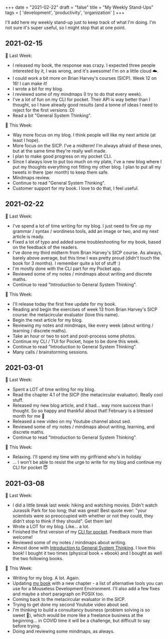 +++
date = "2021-02-22"
draft = "false"
title = "My Weekly Stand-Ups"
tags = [
    'development',
    'productivity',
    'organization'
]
+++

I'll add here my weekly stand-up just to keep track of what I'm doing. I'm not sure it's super useful, so I might stop that at one point.

## 2021-02-15

💫 Last Week:

* I released my book, the response was crazy. I expected three people interested by it, I was wrong, and it's awesome! I'm on a little cloud ☁️.
* I could work a bit more on Brian Harvey's courses (SICP). Week 12 on 16! I can make it!
* I wrote a bit for my blog.
* I reviewed some of my mindmaps (I try to do that every week).
* I've a lot of fun on my CLI for pocket. Their API is way better than I thought, so I have already good results (and a tonne of ideas I need to reject for the first versions :D)
* Read a bit "General System Thinking".

🔨 This Week:

* Way more focus on my blog. I think people will like my next article (at least I hope).
* More focus on the SICP. I've a midterm! I'm always afraid of these ones, but at the same time they're really well made.
* I plan to make good progress on my pocket CLI.
* Since I always love to put too much on my plate, I've a new blog where I put my thoughts everything not fitting my other blog. I plan to put all my tweets in there (per month) to keep them safe.
* Mindmaps review.
* Continue to read "General System Thinking".
* Customer support for my book. I love to do that, I feel useful.

## 2021-02-22

💫 Last Week:

* I've spend a lot of time writing for my blog. I just need to fire up my grammar / syntax / wordiness tools, add an image or two, and my next article is ready.
* Fixed a lot of typo and added some troubleshooting for my book, based on the feedback of the readers.
* I've done my third midterm from Brian Harvey's SICP course. As always, barely above average, but this time I was pretty proud (didn't touch the book for 3 months). I remember quite a lot of stuff :)
* I'm mostly done with the CLI part for my Pocket app.
* Reviewed some of my notes / mindmaps about writing and discrete maths.
* Continue to read "Introduction to General System Thinking".

🔨 This Week:

* I'll release today the first free update for my book.
* Reading and begin the exercises of week 13 from Brian Harvey's SICP course: the metacircular evaluator (love this name).
* Begin the next article for my blog.
* Reviewing my notes and mindmaps, like every week (about writing / learning / discrete maths).
* Take an hour or two to sort and post-process some photos.
* Continue my CLI / TUI for Pocket, hope to be done this week.
* Continue to read "Introduction to General System Thinking".
* Many calls / brainstorming sessions.

## 2021-03-01

💫 Last Week:

* Spent a LOT of time writing for my blog.
* Read the chapter 4.1 of the SICP (the metacircular evaluator). Really cool stuff.
* Released my new blog article, and it had... way more success than I thought. So so happy and thankful about that! February is a blessed month for me 🥰
* Released a new video on my Youtube channel about sed.
* Reviewed some of my notes / mindmaps about writing, learning, and discrete maths.
* Continue to read "Introduction to General System Thinking".

🔨 This Week:

* Relaxing. I'll spend my time with my girlfriend who's in holiday
* ... I won't be able to resist the urge to write for my blog and continue my CLI for pocket 😇

## 2021-03-08

💫 Last Week:

* I did a little break last week: hiking and watching movies. Didn't watch Jurassik Park for too long; that was great! Best quote ever: "your scientists were so preoccupied with whether or not they could, they didn’t stop to think if they should". Get them Ian!
* Wrote a LOT for my blog. Like... a lot.
* Finished the first version of my [CLI for pocket](https://github.com/Phantas0s/gocket). Feedback more than welcome!
* Reviewed some of my notes / mindmaps about writing.
* Almost done with [Introduction to General System Thinking](https://www.goodreads.com/book/show/583766.An_Introduction_to_General_Systems_Thinking). I love this book! I bought it two times (physical book + ebook) and I bought as well the two following books.

🔨 This Week:

* Writing for my blog. A lot. Again.
* Updating [my book](https://themouseless.dev) with a new chapter - a list of alternative tools you can use for a Mouseless Development Environment. I'll also add a few fixes and maybe a short paragraph on POSIX too.
* Coming back to the metacircular evaluator in the SICP.
* Trying to get done my second Youtube video about sed.
* I'm thinking to build a consultancy business (problem solving is so sweet 💖), which would be more like a freelance business at the beginning... in COVID time it will be a challenge, but difficult to say before trying.
* Doing and reviewing some mindmaps, as always.
